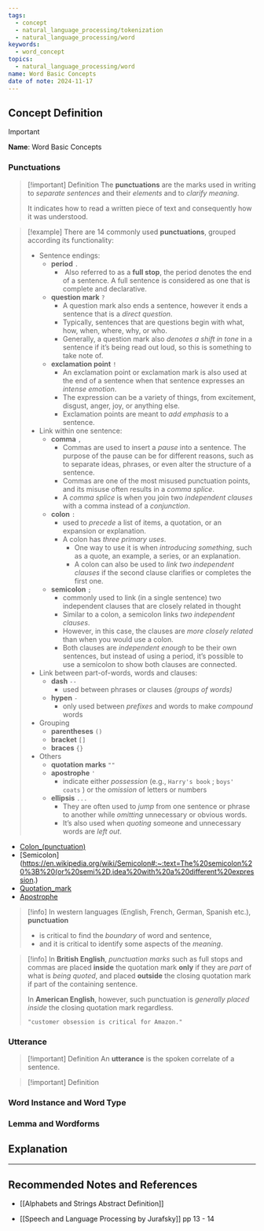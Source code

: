 ```yaml
---
tags:
  - concept
  - natural_language_processing/tokenization
  - natural_language_processing/word
keywords:
  - word_concept
topics:
  - natural_language_processing/word
name: Word Basic Concepts
date of note: 2024-11-17
---
```


## Concept Definition

>[!important]
>**Name**: Word Basic Concepts

### Punctuations

>[!important] Definition
>The **punctuations** are the marks used in writing to *separate sentences* and their *elements* and to *clarify meaning*.
>
>It indicates how to read a written piece of text and consequently how it was understood.

>[!example]
>There are $14$ commonly used **punctuations**, grouped according its functionality:
>- Sentence endings:
>	- **period** `.`
>		-  Also referred to as a **full stop**, the period denotes the end of a sentence. A full sentence is considered as one that is complete and declarative.
>	- **question mark** `?`
>		- A question mark also ends a sentence, however it ends a sentence that is a *direct question*. 
>		- Typically, sentences that are questions begin with what, how, when, where, why, or who.
>		- Generally, a question mark also *denotes a shift in tone* in a sentence if it’s being read out loud, so this is something to take note of.
>	- **exclamation point** `!`
>		- An exclamation point or exclamation mark is also used at the end of a sentence when that sentence expresses an *intense emotion*. 
>		- The expression can be a variety of things, from excitement, disgust, anger, joy, or anything else. 
>		- Exclamation points are meant to *add emphasis* to a sentence.
>- Link within one sentence:
>	- **comma** `,`  
>		- Commas are used to insert a *pause* into a sentence. The purpose of the pause can be for different reasons, such as to separate ideas, phrases, or even alter the structure of a sentence.
>		- Commas are one of the most misused punctuation points, and its misuse often results in a *comma splice*. 
>		- A *comma splice* is when you join two *independent clauses* with a comma instead of a *conjunction*.
>	- **colon** `:`
>		- used to *precede* a list of items, a quotation, or an expansion or explanation.
>		- A colon has *three primary uses*. 
>			- One way to use it is when *introducing something*, such as a quote, an example, a series, or an explanation.
>			- A colon can also be used to *link two independent clauses* if the second clause clarifies or completes the first one.
>	- **semicolon** `;` 
>		- commonly used to link (in a single sentence) two independent clauses that are closely related in thought
>		- Similar to a colon, a semicolon links *two independent clauses*. 
>		- However, in this case, the clauses are *more closely related* than when you would use a colon.
>		- Both clauses are *independent enough* to be their own sentences, but instead of using a period, it’s possible to use a semicolon to show both clauses are connected.
>- Link between part-of-words, words and clauses:
>	- **dash** `--`
>		- used between phrases or clauses *(groups of words)*
>	- **hypen** `-`
>		- only used between *prefixes* and words to make *compound* words
>- Grouping
>	- **parentheses** `()`
>	- **bracket** `[]`
>	- **braces** `{}`
>- Others
>	- **quotation marks** `""`
>	- **apostrophe** `'`
>		- indicate either *possession* (e.g., `Harry's book` ; `boys' coats` ) or the *omission* of letters or numbers
>	- **ellipsis** `...`
>		- They are often used to *jump* from one sentence or phrase to another while *omitting* unnecessary or obvious words. 
>		- It’s also used when *quoting* someone and unnecessary words are *left out*.
>	  

- [Colon_(punctuation)](https://en.wikipedia.org/wiki/Colon_(punctuation))
- [Semicolon](https://en.wikipedia.org/wiki/Semicolon#:~:text=The%20semicolon%20%3B%20(or%20semi%2D,idea%20with%20a%20different%20expression.)
- [Quotation_mark](https://en.wikipedia.org/wiki/Quotation_mark)
- [Apostrophe](https://en.wikipedia.org/wiki/Apostrophe)

>[!info] 
>In western languages (English, French, German, Spanish etc.), **punctuation** 
>- is critical to find the *boundary* of word and sentence, 
>- and it is critical to identify some aspects of the *meaning*. 

>[!info]
>In **British English**, *punctuation marks* such as full stops and commas are placed **inside** the quotation mark **only** if they are *part* of what is *being quoted*, and placed **outside** the closing quotation mark if part of the containing sentence.
>
 >In **American English**, however, such punctuation is *generally placed inside* the closing quotation mark regardless.
 >
 >`"customer obsession is critical for Amazon."`

### Utterance

>[!important] Definition
>An **utterance** is the spoken correlate of a sentence.

>[!important] Definition


### Word Instance and Word Type




### Lemma and Wordforms


## Explanation





-----------
##  Recommended Notes and References

- [[Alphabets and Strings Abstract Definition]]

- [[Speech and Language Processing by Jurafsky]] pp 13 - 14